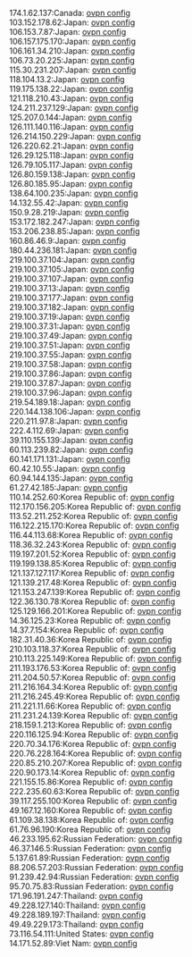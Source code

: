 174.1.62.137:Canada: [ovpn config](vpn/174_1_62_137.ovpn)  
103.152.178.62:Japan: [ovpn config](vpn/103_152_178_62.ovpn)  
106.153.7.87:Japan: [ovpn config](vpn/106_153_7_87.ovpn)  
106.157.175.170:Japan: [ovpn config](vpn/106_157_175_170.ovpn)  
106.161.34.210:Japan: [ovpn config](vpn/106_161_34_210.ovpn)  
106.73.20.225:Japan: [ovpn config](vpn/106_73_20_225.ovpn)  
115.30.231.207:Japan: [ovpn config](vpn/115_30_231_207.ovpn)  
118.104.13.2:Japan: [ovpn config](vpn/118_104_13_2.ovpn)  
119.175.138.22:Japan: [ovpn config](vpn/119_175_138_22.ovpn)  
121.118.210.43:Japan: [ovpn config](vpn/121_118_210_43.ovpn)  
124.211.237.129:Japan: [ovpn config](vpn/124_211_237_129.ovpn)  
125.207.0.144:Japan: [ovpn config](vpn/125_207_0_144.ovpn)  
126.111.140.116:Japan: [ovpn config](vpn/126_111_140_116.ovpn)  
126.214.150.229:Japan: [ovpn config](vpn/126_214_150_229.ovpn)  
126.220.62.21:Japan: [ovpn config](vpn/126_220_62_21.ovpn)  
126.29.125.118:Japan: [ovpn config](vpn/126_29_125_118.ovpn)  
126.79.105.117:Japan: [ovpn config](vpn/126_79_105_117.ovpn)  
126.80.159.138:Japan: [ovpn config](vpn/126_80_159_138.ovpn)  
126.80.185.95:Japan: [ovpn config](vpn/126_80_185_95.ovpn)  
138.64.100.235:Japan: [ovpn config](vpn/138_64_100_235.ovpn)  
14.132.55.42:Japan: [ovpn config](vpn/14_132_55_42.ovpn)  
150.9.28.219:Japan: [ovpn config](vpn/150_9_28_219.ovpn)  
153.172.182.247:Japan: [ovpn config](vpn/153_172_182_247.ovpn)  
153.206.238.85:Japan: [ovpn config](vpn/153_206_238_85.ovpn)  
160.86.46.9:Japan: [ovpn config](vpn/160_86_46_9.ovpn)  
180.44.236.181:Japan: [ovpn config](vpn/180_44_236_181.ovpn)  
219.100.37.104:Japan: [ovpn config](vpn/219_100_37_104.ovpn)  
219.100.37.105:Japan: [ovpn config](vpn/219_100_37_105.ovpn)  
219.100.37.107:Japan: [ovpn config](vpn/219_100_37_107.ovpn)  
219.100.37.13:Japan: [ovpn config](vpn/219_100_37_13.ovpn)  
219.100.37.177:Japan: [ovpn config](vpn/219_100_37_177.ovpn)  
219.100.37.182:Japan: [ovpn config](vpn/219_100_37_182.ovpn)  
219.100.37.19:Japan: [ovpn config](vpn/219_100_37_19.ovpn)  
219.100.37.31:Japan: [ovpn config](vpn/219_100_37_31.ovpn)  
219.100.37.49:Japan: [ovpn config](vpn/219_100_37_49.ovpn)  
219.100.37.51:Japan: [ovpn config](vpn/219_100_37_51.ovpn)  
219.100.37.55:Japan: [ovpn config](vpn/219_100_37_55.ovpn)  
219.100.37.58:Japan: [ovpn config](vpn/219_100_37_58.ovpn)  
219.100.37.86:Japan: [ovpn config](vpn/219_100_37_86.ovpn)  
219.100.37.87:Japan: [ovpn config](vpn/219_100_37_87.ovpn)  
219.100.37.96:Japan: [ovpn config](vpn/219_100_37_96.ovpn)  
219.54.189.18:Japan: [ovpn config](vpn/219_54_189_18.ovpn)  
220.144.138.106:Japan: [ovpn config](vpn/220_144_138_106.ovpn)  
220.211.97.8:Japan: [ovpn config](vpn/220_211_97_8.ovpn)  
222.4.112.69:Japan: [ovpn config](vpn/222_4_112_69.ovpn)  
39.110.155.139:Japan: [ovpn config](vpn/39_110_155_139.ovpn)  
60.113.239.82:Japan: [ovpn config](vpn/60_113_239_82.ovpn)  
60.141.171.131:Japan: [ovpn config](vpn/60_141_171_131.ovpn)  
60.42.10.55:Japan: [ovpn config](vpn/60_42_10_55.ovpn)  
60.94.144.135:Japan: [ovpn config](vpn/60_94_144_135.ovpn)  
61.27.42.185:Japan: [ovpn config](vpn/61_27_42_185.ovpn)  
110.14.252.60:Korea Republic of: [ovpn config](vpn/110_14_252_60.ovpn)  
112.170.156.205:Korea Republic of: [ovpn config](vpn/112_170_156_205.ovpn)  
113.52.211.252:Korea Republic of: [ovpn config](vpn/113_52_211_252.ovpn)  
116.122.215.170:Korea Republic of: [ovpn config](vpn/116_122_215_170.ovpn)  
116.44.113.68:Korea Republic of: [ovpn config](vpn/116_44_113_68.ovpn)  
118.36.32.243:Korea Republic of: [ovpn config](vpn/118_36_32_243.ovpn)  
119.197.201.52:Korea Republic of: [ovpn config](vpn/119_197_201_52.ovpn)  
119.199.138.85:Korea Republic of: [ovpn config](vpn/119_199_138_85.ovpn)  
121.137.127.117:Korea Republic of: [ovpn config](vpn/121_137_127_117.ovpn)  
121.139.217.48:Korea Republic of: [ovpn config](vpn/121_139_217_48.ovpn)  
121.153.247.139:Korea Republic of: [ovpn config](vpn/121_153_247_139.ovpn)  
122.36.130.78:Korea Republic of: [ovpn config](vpn/122_36_130_78.ovpn)  
125.129.166.201:Korea Republic of: [ovpn config](vpn/125_129_166_201.ovpn)  
14.36.125.23:Korea Republic of: [ovpn config](vpn/14_36_125_23.ovpn)  
14.37.7.154:Korea Republic of: [ovpn config](vpn/14_37_7_154.ovpn)  
182.31.40.36:Korea Republic of: [ovpn config](vpn/182_31_40_36.ovpn)  
210.103.118.37:Korea Republic of: [ovpn config](vpn/210_103_118_37.ovpn)  
210.113.225.149:Korea Republic of: [ovpn config](vpn/210_113_225_149.ovpn)  
211.193.176.53:Korea Republic of: [ovpn config](vpn/211_193_176_53.ovpn)  
211.204.50.57:Korea Republic of: [ovpn config](vpn/211_204_50_57.ovpn)  
211.216.164.34:Korea Republic of: [ovpn config](vpn/211_216_164_34.ovpn)  
211.216.245.49:Korea Republic of: [ovpn config](vpn/211_216_245_49.ovpn)  
211.221.11.66:Korea Republic of: [ovpn config](vpn/211_221_11_66.ovpn)  
211.231.24.139:Korea Republic of: [ovpn config](vpn/211_231_24_139.ovpn)  
218.159.1.213:Korea Republic of: [ovpn config](vpn/218_159_1_213.ovpn)  
220.116.125.94:Korea Republic of: [ovpn config](vpn/220_116_125_94.ovpn)  
220.70.34.176:Korea Republic of: [ovpn config](vpn/220_70_34_176.ovpn)  
220.76.228.164:Korea Republic of: [ovpn config](vpn/220_76_228_164.ovpn)  
220.85.210.207:Korea Republic of: [ovpn config](vpn/220_85_210_207.ovpn)  
220.90.173.14:Korea Republic of: [ovpn config](vpn/220_90_173_14.ovpn)  
221.155.15.86:Korea Republic of: [ovpn config](vpn/221_155_15_86.ovpn)  
222.235.60.63:Korea Republic of: [ovpn config](vpn/222_235_60_63.ovpn)  
39.117.255.100:Korea Republic of: [ovpn config](vpn/39_117_255_100.ovpn)  
49.167.12.160:Korea Republic of: [ovpn config](vpn/49_167_12_160.ovpn)  
61.109.38.138:Korea Republic of: [ovpn config](vpn/61_109_38_138.ovpn)  
61.76.96.190:Korea Republic of: [ovpn config](vpn/61_76_96_190.ovpn)  
46.233.195.62:Russian Federation: [ovpn config](vpn/46_233_195_62.ovpn)  
46.37.146.5:Russian Federation: [ovpn config](vpn/46_37_146_5.ovpn)  
5.137.61.89:Russian Federation: [ovpn config](vpn/5_137_61_89.ovpn)  
88.206.57.203:Russian Federation: [ovpn config](vpn/88_206_57_203.ovpn)  
91.239.42.94:Russian Federation: [ovpn config](vpn/91_239_42_94.ovpn)  
95.70.75.83:Russian Federation: [ovpn config](vpn/95_70_75_83.ovpn)  
171.96.191.247:Thailand: [ovpn config](vpn/171_96_191_247.ovpn)  
49.228.127.140:Thailand: [ovpn config](vpn/49_228_127_140.ovpn)  
49.228.189.197:Thailand: [ovpn config](vpn/49_228_189_197.ovpn)  
49.49.229.173:Thailand: [ovpn config](vpn/49_49_229_173.ovpn)  
73.116.54.111:United States: [ovpn config](vpn/73_116_54_111.ovpn)  
14.171.52.89:Viet Nam: [ovpn config](vpn/14_171_52_89.ovpn)  
